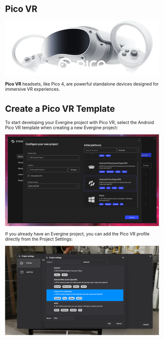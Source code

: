 # Pico VR

![Pico](images/picovr.png)

**Pico VR** headsets, like Pico 4, are powerful standalone devices designed for immersive VR experiences. 

# Create a Pico VR Template

To start developing your Evergine project with Pico VR, select the Android Pico VR template when creating a new Evergine project:

![Pico template](images/openxr_picotemplate.png)


If you already have an Evergine project, you can add the Pico VR profile directly from the Project Settings:

![Meta Quest add profile](images/openxr_addpicoprofile.png)
